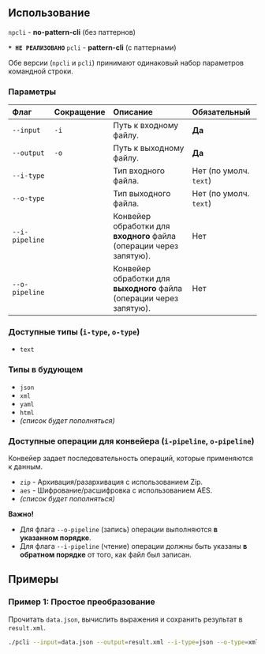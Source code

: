 ## Использование
`npcli` - **no-pattern-cli** (без паттернов)

**`* НЕ РЕАЛИЗОВАНО`** `pcli` - **pattern-cli** (с паттернами)

Обе версии (`npcli` и `pcli`) принимают одинаковый набор параметров командной строки.

### Параметры

| Флаг | Сокращение | Описание | Обязательный |
| :--- | :--- | :--- | :--- |
| `--input` | `-i` | Путь к входному файлу. | **Да** |
| `--output` | `-o` | Путь к выходному файлу. | **Да** |
| `--i-type` | | Тип входного файла. | Нет (по умолч. `text`) |
| `--o-type` | | Тип выходного файла. | Нет (по умолч. `text`) |
| `--i-pipeline` | | Конвейер обработки для **входного** файла (операции через запятую). | Нет |
| `--o-pipeline` | | Конвейер обработки для **выходного** файла (операции через запятую). | Нет |

### Доступные типы (`i-type`, `o-type`)

*   `text`

### Типы в будующем
*   `json`
*   `xml`
*   `yaml`
*   `html`
*   *(список будет пополняться)*

### Доступные операции для конвейера (`i-pipeline`, `o-pipeline`)

Конвейер задает последовательность операций, которые применяются к данным.

*   `zip` - Архивация/разархивация с использованием Zip.
*   `aes` - Шифрование/расшифровка с использованием AES.
*   *(список будет пополняться)*

**Важно!**
*   Для флага `--o-pipeline` (запись) операции выполняются **в указанном порядке**.
*   Для флага `--i-pipeline` (чтение) операции должны быть указаны **в обратном порядке** от того, как файл был записан.

## Примеры

### Пример 1: Простое преобразование

Прочитать `data.json`, вычислить выражения и сохранить результат в `result.xml`.

```bash
./pcli --input=data.json --output=result.xml --i-type=json --o-type=xml